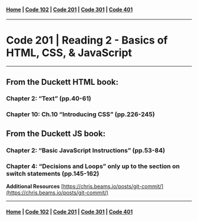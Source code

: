 #### [Home](../README.md) | [Code 102](../102main.md) | [Code 201](../201main.md) | [Code 301](../301main.md) | [Code 401](../401main.md)
***
# Code 201 | Reading 2 - Basics of HTML, CSS, & JavaScript
***
## From the Duckett HTML book:
### Chapter 2: “Text” (pp.40-61)



### Chapter 10: Ch.10 “Introducing CSS” (pp.226-245)


## From the Duckett JS book:
### Chapter 2: “Basic JavaScript Instructions” (pp.53-84)



### Chapter 4: “Decisions and Loops” only up to the section on switch statements (pp.145-162)

**Additional Resources**
[https://chris.beams.io/posts/git-commit/](https://chris.beams.io/posts/git-commit/)

***
#### [Home](../README.md) | [Code 102](../102main.md) | [Code 201](../201main.md) | [Code 301](../301main.md) | [Code 401](../401main.md)